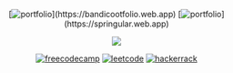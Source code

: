    <div align="center">
   
 [![portfolio](https://img.shields.io/badge/portfolio_(front_end)-000?style=for-the-badge&logo=react&logoColor=ffffff&color=03050c)](https://bandicootfolio.web.app)
  [![portfolio](https://img.shields.io/badge/portfolio_(full_stack)-000?style=for-the-badge&logo=node.js&logoColor=ffffff&color=03050c)](https://springular.web.app) 
 
  </div>
  
 <div align="center">
   
   ![](https://github-readme-streak-stats.herokuapp.com/?user=josuehoenicka&theme=dark&hide_border=true)
   
 [![freecodecamp](https://img.shields.io/badge/freeCodeCamp_profile-000?style=for-the-badge&logo=freecodecamp&logoColor=00000&color=03050c)](https://www.freecodecamp.org/josuehoenicka)
    [![leetcode](https://img.shields.io/badge/Leetcode_profile-000?style=for-the-badge&logo=leetcode&logoColor=ffffff&color=03050c)](https://leetcode.com/josuehoenicka/) 
    [![hackerrack](https://img.shields.io/badge/HackerRank_Profile-000?style=for-the-badge&logo=hackerrank&logoColor=ffffff&color=03050c)](https://www.hackerrank.com/josuehoenicka) 

</div>
 
  
  

  




